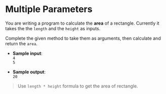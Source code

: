 # Multiple Parameters

You are writing a program to calculate the **area** of a rectangle. Currently it takes the the `length` and the `height` as inputs.

Complete the given method to take them as arguments, then calculate and return the `area`.

- **Sample input**:  
`4`  
`5`

- **Sample output**:  
`20`

>Use `length * height` formula to get the area of rectangle.
